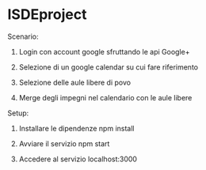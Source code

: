 # ISDEproject

Scenario: 

1)	Login con account google sfruttando le api Google+

2)  Selezione di un google calendar su cui fare riferimento  
	
3)  Selezione delle aule libere di povo

4) 	Merge degli impegni nel calendario con le aule libere


Setup:

1)	Installare le dipendenze
	npm install

2) 	Avviare il servizio
	npm start

3)	Accedere al servizio
	localhost:3000